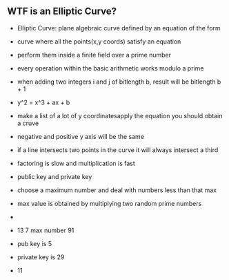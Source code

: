 ## WTF is an Elliptic Curve?

- Elliptic Curve: plane algebraic curve defined by an equation of the form
- curve where all the points(x,y coords) satisfy an equation

- perform them inside a finite field over a prime number
- every operation within the basic arithmetic works modulo a prime
- when adding two integers i and j of bitlength b, result will be bitlength b + 1
- y^2 = x^3 + ax + b
- make a list of a lot of y coordinatesapply the equation you should obtain a cruve 
- negative and positive y axis will be the same
- if a line intersects two points in the curve it will always intersect a third
- factoring is slow and multiplication is fast
- public key and private key
- choose a maximum number and deal with numbers less than that max
- max value is obtained by multiplying two random prime numbers
- 
- 13 7 max number 91
- pub key is 5
- private key is 29
- 11